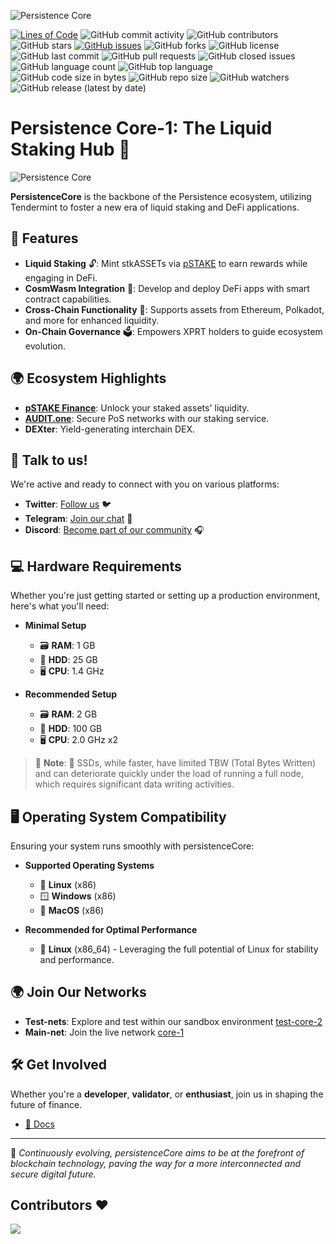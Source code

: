 ![Persistence Core](https://www.asiacryptotoday.com/wp-content/uploads/2020/09/persistence-protocol.jpg)

[![Lines of Code](https://tokei.rs/b1/github/persistenceOne/persistenceCore)](https://github.com/persistenceOne/persistenceCore) ![GitHub commit activity](https://img.shields.io/github/commit-activity/m/persistenceOne/persistenceCore) ![GitHub contributors](https://img.shields.io/github/contributors/persistenceOne/persistenceCore) ![GitHub stars](https://img.shields.io/github/stars/persistenceOne/persistenceCore?style=social) [![GitHub issues](https://img.shields.io/github/issues/persistenceOne/persistenceCore)](https://github.com/persistenceOne/persistenceCore/issues) ![GitHub forks](https://img.shields.io/github/forks/persistenceOne/persistenceCore?style=social) ![GitHub license](https://img.shields.io/github/license/persistenceOne/persistenceCore) ![GitHub last commit](https://img.shields.io/github/last-commit/persistenceOne/persistenceCore) ![GitHub pull requests](https://img.shields.io/github/issues-pr/persistenceOne/persistenceCore) ![GitHub closed issues](https://img.shields.io/github/issues-closed/persistenceOne/persistenceCore) ![GitHub language count](https://img.shields.io/github/languages/count/persistenceOne/persistenceCore) ![GitHub top language](https://img.shields.io/github/languages/top/persistenceOne/persistenceCore) ![GitHub code size in bytes](https://img.shields.io/github/languages/code-size/persistenceOne/persistenceCore) ![GitHub repo size](https://img.shields.io/github/repo-size/persistenceOne/persistenceCore) ![GitHub watchers](https://img.shields.io/github/watchers/persistenceOne/persistenceCore?style=social) ![GitHub release (latest by date)](https://img.shields.io/github/v/release/persistenceOne/persistenceCore)

# Persistence Core-1: The Liquid Staking Hub 🚀

![Persistence Core](https://blog.persistence.one/wp-content/uploads/2022/04/Full_Logo_Light.png)

**PersistenceCore** is the backbone of the Persistence ecosystem, utilizing Tendermint to foster a new era of liquid staking and DeFi applications.

## 🚀 Features

- **Liquid Staking** 🔓: Mint stkASSETs via [pSTAKE](https://pStake.finance) to earn rewards while engaging in DeFi.
- **CosmWasm Integration** 🧩: Develop and deploy DeFi apps with smart contract capabilities.
- **Cross-Chain Functionality** 🌉: Supports assets from Ethereum, Polkadot, and more for enhanced liquidity.
- **On-Chain Governance** 🗳️: Empowers XPRT holders to guide ecosystem evolution.

## 🌍 Ecosystem Highlights

- **[pSTAKE Finance](https://pStake.finance)**: Unlock your staked assets' liquidity.
- **[AUDIT.one](https://audit.one)**: Secure PoS networks with our staking service.
- **DEXter**: Yield-generating interchain DEX.

## 📢 Talk to us!

We're active and ready to connect with you on various platforms:

- **Twitter**: [Follow us](https://twitter.com/PersistenceOne) 🐦
- **Telegram**: [Join our chat](https://t.me/PersistenceOneChat) 💬
- **Discord**: [Become part of our community](https://discord.com/channels/796174129077813248) 🎧

## 💻 Hardware Requirements

Whether you're just getting started or setting up a production environment, here's what you'll need:

- **Minimal Setup**

  - 🗃️ **RAM**: 1 GB
  - 💾 **HDD**: 25 GB
  - 🖥️ **CPU**: 1.4 GHz
- **Recommended Setup**

  - 🗃️ **RAM**: 2 GB
  - 💾 **HDD**: 100 GB
  - 🖥️ **CPU**: 2.0 GHz x2

> 🚨 **Note**: 🚀 SSDs, while faster, have limited TBW (Total Bytes Written) and can deteriorate quickly under the load of running a full node, which requires significant data writing activities.

## 🖥 Operating System Compatibility

Ensuring your system runs smoothly with persistenceCore:

- **Supported Operating Systems**

  - 🐧 **Linux** (x86)
  - 🪟 **Windows** (x86)
  - 🍏 **MacOS** (x86)
- **Recommended for Optimal Performance**

  - 🐧 **Linux** (x86_64) - Leveraging the full potential of Linux for stability and performance.

## 🌍 Join Our Networks

- **Test-nets**: Explore and test within our sandbox environment [test-core-2](https://docs.persistence.one/build/nodes-and-endpoints/join-testnet)
- **Main-net**: Join the live network [core-1](https://docs.persistence.one/build/nodes-and-endpoints/join-mainnet)

## 🛠 Get Involved

Whether you're a **developer**, **validator**, or **enthusiast**, join us in shaping the future of finance.

- [📖 Docs](https://docs.persistence.one/)

---

🔁 *Continuously evolving, persistenceCore aims to be at the forefront of blockchain technology, paving the way for a more interconnected and secure digital future.*

## Contributors ❤

<a href="https://github.com/persistenceOne/persistenceCore/graphs/contributors">
  <img src="https://contrib.rocks/image?repo=persistenceOne/persistenceCore"/>
</a>
